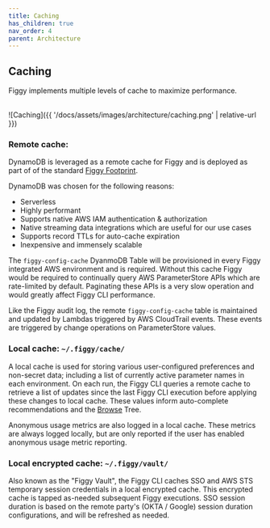 ```yaml
---
title: Caching
has_children: true
nav_order: 4
parent: Architecture
---
```


## Caching

Figgy implements multiple levels of cache to maximize performance. 


<br/>![Caching]({{ '/docs/assets/images/architecture/caching.png' | relative-url }})<br/>

### Remote cache:

DynamoDB is leveraged as a remote cache for Figgy and is deployed as part of of the standard [Figgy Footprint](/docs/getting-started/figgy-footprint.html). 

DynamoDB was chosen for the following reasons:
- Serverless
- Highly performant
- Supports native AWS IAM authentication & authorization
- Native streaming data integrations which are useful for our use cases
- Supports record TTLs for auto-cache expiration
- Inexpensive and immensely scalable

The `figgy-config-cache` DyanmoDB Table will be provisioned in every Figgy integrated AWS environment and is required. 
Without this cache Figgy would be required to continually query AWS ParameterStore APIs which are rate-limited by default.
Paginating these APIs is a very slow operation and would greatly affect Figgy CLI performance.

Like the Figgy audit log, the remote `figgy-config-cache` table is maintained and updated by Lambdas triggered by AWS CloudTrail events.
These events are triggered by change operations on ParameterStore values. 


### Local cache: `~/.figgy/cache/`

A local cache is used for storing various user-configured preferences and non-secret data; including a list of 
currently active parameter names in each environment. On each run, the Figgy CLI queries a remote cache to retrieve a
list of updates since the last Figgy CLI execution before applying these changes to local cache. These values inform auto-complete
recommendations and the [Browse](/docs/commands/config/browse.html) Tree.

Anonymous usage metrics are also logged in a local cache. These metrics are always logged locally, but are only reported if the 
user has enabled anonymous usage metric reporting. 

### Local encrypted cache: `~/.figgy/vault/`

Also known as the "Figgy Vault", the Figgy CLI caches SSO and AWS STS temporary session credentials in a local encrypted
cache. This encrypted cache is tapped as-needed subsequent Figgy executions. SSO session duration is based on the 
remote party's (OKTA / Google) session duration configurations, and will be refreshed as needed.


